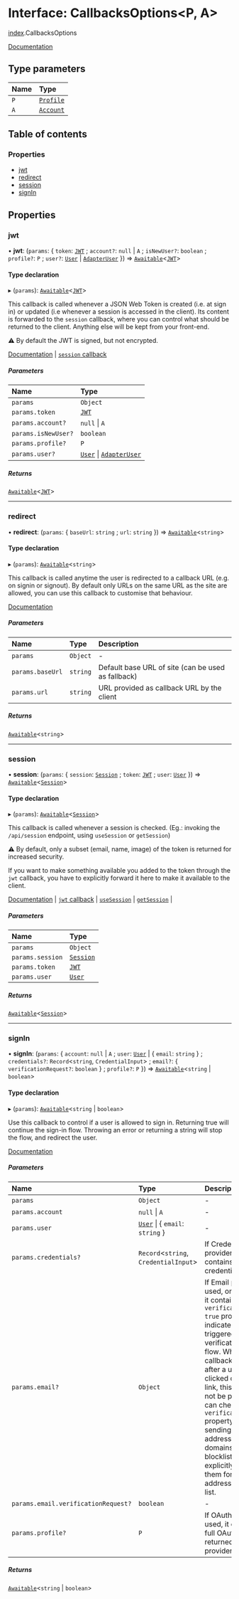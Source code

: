 # Interface: CallbacksOptions<P, A\>

[index](../modules/index.md).CallbacksOptions

[Documentation](https://next-auth.js.org/configuration/callbacks)

## Type parameters

| Name | Type |
| :------ | :------ |
| `P` | [`Profile`](index.Profile.md) |
| `A` | [`Account`](index.Account.md) |

## Table of contents

### Properties

- [jwt](index.CallbacksOptions.md#jwt)
- [redirect](index.CallbacksOptions.md#redirect)
- [session](index.CallbacksOptions.md#session)
- [signIn](index.CallbacksOptions.md#signin)

## Properties

### jwt

• **jwt**: (`params`: { `token`: [`JWT`](jwt.JWT.md) ; `account?`: ``null`` \| `A` ; `isNewUser?`: `boolean` ; `profile?`: `P` ; `user?`: [`User`](index.User.md) \| [`AdapterUser`](adapters.AdapterUser.md)  }) => [`Awaitable`](../types/index.Awaitable.md)<[`JWT`](jwt.JWT.md)\>

#### Type declaration

▸ (`params`): [`Awaitable`](../types/index.Awaitable.md)<[`JWT`](jwt.JWT.md)\>

This callback is called whenever a JSON Web Token is created (i.e. at sign in)
or updated (i.e whenever a session is accessed in the client).
Its content is forwarded to the `session` callback,
where you can control what should be returned to the client.
Anything else will be kept from your front-end.

⚠ By default the JWT is signed, but not encrypted.

[Documentation](https://next-auth.js.org/configuration/callbacks#jwt-callback) |
[`session` callback](https://next-auth.js.org/configuration/callbacks#session-callback)

##### Parameters

| Name | Type |
| :------ | :------ |
| `params` | `Object` |
| `params.token` | [`JWT`](jwt.JWT.md) |
| `params.account?` | ``null`` \| `A` |
| `params.isNewUser?` | `boolean` |
| `params.profile?` | `P` |
| `params.user?` | [`User`](index.User.md) \| [`AdapterUser`](adapters.AdapterUser.md) |

##### Returns

[`Awaitable`](../types/index.Awaitable.md)<[`JWT`](jwt.JWT.md)\>

___

### redirect

• **redirect**: (`params`: { `baseUrl`: `string` ; `url`: `string`  }) => [`Awaitable`](../types/index.Awaitable.md)<`string`\>

#### Type declaration

▸ (`params`): [`Awaitable`](../types/index.Awaitable.md)<`string`\>

This callback is called anytime the user is redirected to a callback URL (e.g. on signin or signout).
By default only URLs on the same URL as the site are allowed,
you can use this callback to customise that behaviour.

[Documentation](https://next-auth.js.org/configuration/callbacks#redirect-callback)

##### Parameters

| Name | Type | Description |
| :------ | :------ | :------ |
| `params` | `Object` | - |
| `params.baseUrl` | `string` | Default base URL of site (can be used as fallback) |
| `params.url` | `string` | URL provided as callback URL by the client |

##### Returns

[`Awaitable`](../types/index.Awaitable.md)<`string`\>

___

### session

• **session**: (`params`: { `session`: [`Session`](index.Session.md) ; `token`: [`JWT`](jwt.JWT.md) ; `user`: [`User`](index.User.md)  }) => [`Awaitable`](../types/index.Awaitable.md)<[`Session`](index.Session.md)\>

#### Type declaration

▸ (`params`): [`Awaitable`](../types/index.Awaitable.md)<[`Session`](index.Session.md)\>

This callback is called whenever a session is checked.
(Eg.: invoking the `/api/session` endpoint, using `useSession` or `getSession`)

⚠ By default, only a subset (email, name, image)
of the token is returned for increased security.

If you want to make something available you added to the token through the `jwt` callback,
you have to explicitly forward it here to make it available to the client.

[Documentation](https://next-auth.js.org/configuration/callbacks#session-callback) |
[`jwt` callback](https://next-auth.js.org/configuration/callbacks#jwt-callback) |
[`useSession`](https://next-auth.js.org/getting-started/client#usesession) |
[`getSession`](https://next-auth.js.org/getting-started/client#getsession) |

##### Parameters

| Name | Type |
| :------ | :------ |
| `params` | `Object` |
| `params.session` | [`Session`](index.Session.md) |
| `params.token` | [`JWT`](jwt.JWT.md) |
| `params.user` | [`User`](index.User.md) |

##### Returns

[`Awaitable`](../types/index.Awaitable.md)<[`Session`](index.Session.md)\>

___

### signIn

• **signIn**: (`params`: { `account`: ``null`` \| `A` ; `user`: [`User`](index.User.md) \| { `email`: `string`  } ; `credentials?`: `Record`<`string`, `CredentialInput`\> ; `email?`: { `verificationRequest?`: `boolean`  } ; `profile?`: `P`  }) => [`Awaitable`](../types/index.Awaitable.md)<`string` \| `boolean`\>

#### Type declaration

▸ (`params`): [`Awaitable`](../types/index.Awaitable.md)<`string` \| `boolean`\>

Use this callback to control if a user is allowed to sign in.
Returning true will continue the sign-in flow.
Throwing an error or returning a string will stop the flow, and redirect the user.

[Documentation](https://next-auth.js.org/configuration/callbacks#sign-in-callback)

##### Parameters

| Name | Type | Description |
| :------ | :------ | :------ |
| `params` | `Object` | - |
| `params.account` | ``null`` \| `A` | - |
| `params.user` | [`User`](index.User.md) \| { `email`: `string`  } | - |
| `params.credentials?` | `Record`<`string`, `CredentialInput`\> | If Credentials provider is used, it contains the user credentials |
| `params.email?` | `Object` | If Email provider is used, on the first call, it contains a `verificationRequest: true` property to indicate it is being triggered in the verification request flow. When the callback is invoked after a user has clicked on a sign in link, this property will not be present. You can check for the `verificationRequest` property to avoid sending emails to addresses or domains on a blocklist or to only explicitly generate them for email address in an allow list. |
| `params.email.verificationRequest?` | `boolean` | - |
| `params.profile?` | `P` | If OAuth provider is used, it contains the full OAuth profile returned by your provider. |

##### Returns

[`Awaitable`](../types/index.Awaitable.md)<`string` \| `boolean`\>
